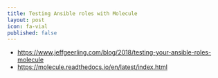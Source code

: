 ```yaml
---
title: Testing Ansible roles with Molecule
layout: post
icon: fa-vial
published: false
---
```


- https://www.jeffgeerling.com/blog/2018/testing-your-ansible-roles-molecule
- https://molecule.readthedocs.io/en/latest/index.html

